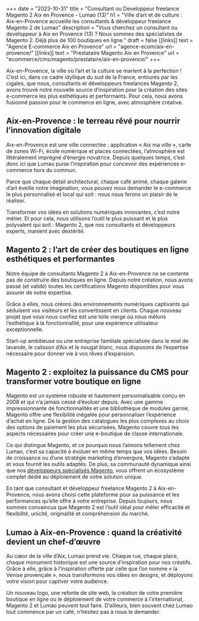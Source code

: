 +++
date = "2023-10-31"
title = "Consultant ou Developpeur freelance Magento 2 Aix en Provence - Lumao (13)"
h1 = "Ville d’art et de culture : Aix-en-Provence accueille les consultants & développeur freelance Magento 2 de Lumao"
description = "Vous cherchez un consultant ou developpeur à Aix en Provence (13) ? Nous sommes des spécialistes de Magento 2. Déjà plus de 100 boutiques en ligne."
draft = false
[[links]]
    text = "Agence E-commerce Aix en Provence"
    url = "agence-ecom/aix-en-provence/"
[[links]]
    text = "Prestataire Magento Aix en Provence"
    url = "ecommerce/cms/magento/prestataire/aix-en-provence/"
+++

Aix-en-Provence, la ville où l’art et la culture se marient à la perfection ! C’est ici, dans ce cadre idyllique du sud de la France, entourés par les cigales, que nous, consultants et développeurs freelances Magento 2, avons trouvé notre nouvelle source d’inspiration pour la création des sites e-commerce les plus esthétiques et performants. Pour cela, nous avons fusionné passion pour le commerce en ligne, avec atmosphère créative.

## Aix-en-Provence : le terreau rêvé pour nourrir l’innovation digitale

Aix-en-Provence est une ville connectée : application « Aix ma ville », carte de zones Wi-Fi, école numérique et places connectées, l’atmosphère est littéralement imprégné d’énergie novatrice. Depuis quelques temps, c’est donc ici que Lumao puise l’inspiration pour concevoir des expériences e-commerce hors du commun.

Parce que chaque détail architectural, chaque café animé, chaque galerie d’art éveille notre imagination, vous pouvez nous demander le e-commerce le plus personnalisé et local qui soit : nous nous ferons un plaisir de le réaliser.

Transformer vos idées en solutions numériques innovantes, c’est notre métier. Et pour cela, nous utilisons l’outil le plus puissant et le plus polyvalent qui soit : Magento 2, que nos consultants et développeurs experts, manient avec dextérité.

## Magento 2 : l’art de créer des boutiques en ligne esthétiques et performantes

Notre équipe de consultants Magento 2 à Aix-en-Provence ne se contente pas de construire des boutiques en ligne. Depuis notre création, nous avons passé (et validé) toutes les certifications Magento disponibles pour vous assurer de notre expertise.

Grâce à elles, nous créons des environnements numériques captivants qui séduisent vos visiteurs et les convertissent en clients. Chaque nouveau projet que vous nous confiez est une toile vierge où nous mêlons l’esthétique à la fonctionnalité, pour une expérience utilisateur exceptionnelle.

Start-up ambitieuse ou une entreprise familiale spécialisée dans le miel de lavande, le calisson d’Aix et le nougat blanc, nous disposons de l’expertise nécessaire pour donner vie à vos rêves d’expansion.

## Magento 2 : exploitez la puissance du CMS pour transformer votre boutique en ligne

Magento est un système robuste et hautement personnalisable conçu en 2008 et qui n’a jamais cessé d’évoluer depuis. Avec une gamme impressionnante de fonctionnalités et une bibliothèque de modules garnie, Magento offre une flexibilité inégalée pour personnaliser l’expérience d’achat en ligne. De la gestion des catalogues les plus complexes au choix des options de paiement les plus sécurisées, Magento couvre tous les aspects nécessaires pour créer une e-boutique de classe internationale.

Ce qui distingue Magento, et ce pourquoi nous l’aimons tellement chez Lumao, c’est sa capacité à évoluer en même temps que vos idées. Besoin de croissance ou d’une stratégie marketing d’envergure, Magento s’adapte et vous fournit les outils adaptés. De plus, sa communauté dynamique ainsi que nos [développeurs spécialisés Magento](/ecommerce/cms/magento/freelance/), vous offrent un écosystème complet dédié au déploiement de votre solution unique.

En tant que consultant et développeur freelance Magento 2 à Aix-en-Provence, nous avons choisi cette plateforme pour sa puissance et les performances qu’elle offre à votre entreprise. Depuis toujours, nous sommes convaincus que Magento 2 est l’outil idéal pour mêler efficacité et flexibilité, unicité, originalité et compréhension du marché.

## Lumao à Aix-en-Provence : quand la créativité devient un chef-d’œuvre

Au cœur de la ville d’Aix, Lumao prend vie. Chaque rue, chaque place, chaque monument historique est une source d’inspiration pour nos créatifs. Grâce à elle, grâce à l’inspiration offerte par celle que l’on nomme « la Venise provençale », nous transformons vos idées en designs, et déployons votre vision pour captiver votre audience.

Un nouveau logo, une refonte de site web, la création de votre première boutique en ligne ou le déploiement de votre commerce à l’international, Magento 2 et Lumao peuvent tout faire. D’ailleurs, bien souvent chez Lumao tout commence par un café, n’hésitez pas à nous le demander.
